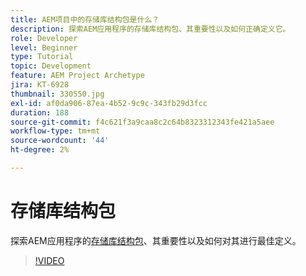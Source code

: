 ```yaml
---
title: AEM项目中的存储库结构包是什么？
description: 探索AEM应用程序的存储库结构包、其重要性以及如何正确定义它。
role: Developer
level: Beginner
type: Tutorial
topic: Development
feature: AEM Project Archetype
jira: KT-6928
thumbnail: 330550.jpg
exl-id: af0da906-87ea-4b52-9c9c-343fb29d3fcc
duration: 188
source-git-commit: f4c621f3a9caa8c2c64b8323312343fe421a5aee
workflow-type: tm+mt
source-wordcount: '44'
ht-degree: 2%

---
```


# 存储库结构包

探索AEM应用程序的[存储库结构包](https://experienceleague.adobe.com/docs/experience-manager-cloud-service/implementing/developing/repository-structure-package.html)、其重要性以及如何对其进行最佳定义。

>[!VIDEO](https://video.tv.adobe.com/v/330550?quality=12&learn=on)
